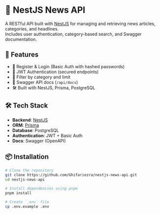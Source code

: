 # 📰 NestJS News API

A RESTful API built with [NestJS](https://nestjs.com/) for managing and retrieving news articles, categories, and headlines.  
Includes user authentication, category-based search, and Swagger documentation.

## 🚀 Features

- 🧾 Register & Login (Basic Auth with hashed passwords)
- 🔐 JWT Authentication (secured endpoints)
- 🔎 Filter by category and limit
- 📄 Swagger API docs (`/api/docs`)
- 🛠️ Built with NestJS, Prisma, PostgreSQL

## 🛠️ Tech Stack

- **Backend**: [NestJS](https://nestjs.com/)
- **ORM**: [Prisma](https://www.prisma.io/)
- **Database**: PostgreSQL
- **Authentication**: JWT + Basic Auth
- **Docs**: Swagger (OpenAPI)

## 📦 Installation

```bash
# Clone the repository
git clone https://github.com/Ghifariezra/nestjs-news-api.git
cd nestjs-news-api

# Install dependencies using pnpm
pnpm install

# Create `.env` file
cp .env.example .env
